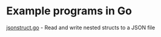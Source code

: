 # Example programs in Go

[jsonstruct.go](jsonstruct.go) - Read and write nested structs to a JSON file
